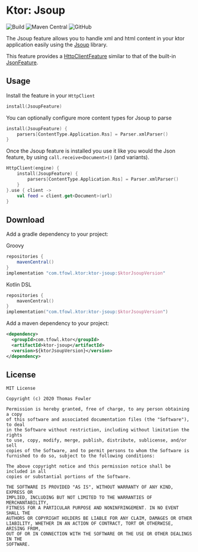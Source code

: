 # Ktor: Jsoup

![Build](https://github.com/T-Fowl/ktor-jsoup/workflows/Build/badge.svg)
![Maven Central](https://img.shields.io/maven-central/v/com.tfowl.ktor/ktor-jsoup)
![GitHub](https://img.shields.io/github/license/T-Fowl/ktor-jsoup)

The Jsoup feature allows you to handle xml and html content in your ktor application easily using the [Jsoup](https://jsoup.org/) library.

This feature provides a [HttpClientFeature](https://ktor.io/clients/http-client/features.html) similar to that of the built-in [JsonFeature](https://ktor.io/clients/http-client/features/json-feature.html).

## Usage

Install the feature in your `HttpClient`

```kotlin
install(JsoupFeature)
```

You can optionally configure more content types for Jsoup to parse

```kotlin
install(JsoupFeature) {
    parsers[ContentType.Application.Rss] = Parser.xmlParser()
}
``` 

Once the Jsoup feature is installed you use it like you would the Json feature, by using `call.receive<Document>()` (and variants). 

```kotlin
HttpClient(engine) {
    install(JsoupFeature) {
        parsers[ContentType.Application.Rss] = Parser.xmlParser()
    }
}.use { client ->
    val feed = client.get<Document>(url)
}
```

## Download

Add a gradle dependency to your project:

Groovy
```groovy
repositories {
    mavenCentral()
}
implementation "com.tfowl.ktor:ktor-jsoup:$ktorJsoupVersion"
```

Kotlin DSL
```kotlin
repositories {
    mavenCentral()
}
implementation("com.tfowl.ktor:ktor-jsoup:$ktorJsoupVersion")
```

Add a maven dependency to your project:
```xml
<dependency>
  <groupId>com.tfowl.ktor</groupId>
  <artifactId>ktor-jsoup</artifactId>
  <version>${ktorJsoupVersion}</version>
</dependency>
```

## License

```
MIT License

Copyright (c) 2020 Thomas Fowler

Permission is hereby granted, free of charge, to any person obtaining a copy
of this software and associated documentation files (the "Software"), to deal
in the Software without restriction, including without limitation the rights
to use, copy, modify, merge, publish, distribute, sublicense, and/or sell
copies of the Software, and to permit persons to whom the Software is
furnished to do so, subject to the following conditions:

The above copyright notice and this permission notice shall be included in all
copies or substantial portions of the Software.

THE SOFTWARE IS PROVIDED "AS IS", WITHOUT WARRANTY OF ANY KIND, EXPRESS OR
IMPLIED, INCLUDING BUT NOT LIMITED TO THE WARRANTIES OF MERCHANTABILITY,
FITNESS FOR A PARTICULAR PURPOSE AND NONINFRINGEMENT. IN NO EVENT SHALL THE
AUTHORS OR COPYRIGHT HOLDERS BE LIABLE FOR ANY CLAIM, DAMAGES OR OTHER
LIABILITY, WHETHER IN AN ACTION OF CONTRACT, TORT OR OTHERWISE, ARISING FROM,
OUT OF OR IN CONNECTION WITH THE SOFTWARE OR THE USE OR OTHER DEALINGS IN THE
SOFTWARE.
```
